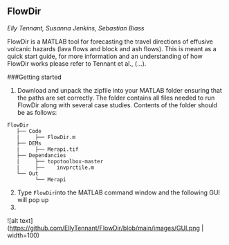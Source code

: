 ## FlowDir
*Elly Tennant, Susanna Jenkins, Sebastian Biass*

FlowDir is a MATLAB tool for forecasting the travel directions of effusive volcanic hazards (lava flows and block and ash flows). This is meant as a quick start guide, for more information and an understanding of how FlowDir works please refer to Tennant et al., (...).

###Getting started

1. Download and unpack the zipfile into your MATLAB folder ensuring that the paths are set correctly. The folder contains all files needed to run FlowDir along with several case studies. Contents of the folder should be as follows: 

```
FlowDir
   ├── Code
   |	 ├── FlowDir.m
   ├── DEMs
   |	 ├── Merapi.tif
   ├── Dependancies
   |	 ├── topotoolbox-master
   |	 ├──	invprctile.m
   └── Out
         └── Merapi
```

2. Type `FlowDir`into the MATLAB command window and the following GUI will pop up
3. 
![alt text](https://github.com/EllyTennant/FlowDir/blob/main/images/GUI.png | width=100)
